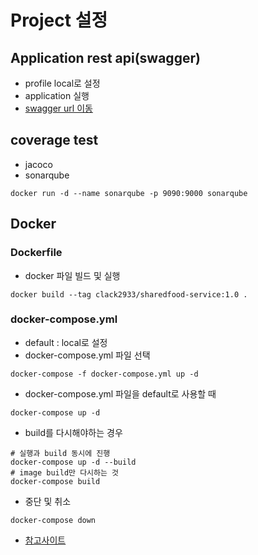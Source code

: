 # Project 설정

## Application rest api(swagger)

- profile local로 설정
- application 실행
- [swagger url 이동](http://localhost:8000/swagger-ui/index.html)

## coverage test

- jacoco
- sonarqube

```
docker run -d --name sonarqube -p 9090:9000 sonarqube
```

## Docker

### Dockerfile

- docker 파일 빌드 및 실행

```
docker build --tag clack2933/sharedfood-service:1.0 .
```

### docker-compose.yml

- default : local로 설정
- docker-compose.yml 파일 선택

```
docker-compose -f docker-compose.yml up -d
```

- docker-compose.yml 파일을 default로 사용할 때

```
docker-compose up -d
```

- build를 다시해야하는 경우

```
# 실행과 build 동시에 진행
docker-compose up -d --build
# image build만 다시하는 것
docker-compose build
```

- 중단 및 취소

```
docker-compose down
```

- [참고사이트](https://www.daleseo.com/docker-compose/)